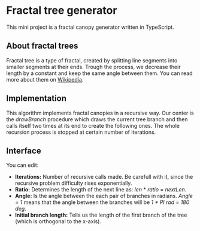 # Fractal tree generator
This mini project is a fractal canopy generator written in TypeScript.

## About fractal trees
Fractal tree is a type of fractal, created by splitting line segments into smaller segments at their ends. Trough the process, we decrease their length by a constant and keep the same angle between them. You can read more about them on [Wikipedia](https://en.wikipedia.org/wiki/Fractal_canopy).

## Implementation
This algorithm implements fractal canopies in a recursive way. Our center is the *drawBranch* procedure which draws the current tree branch and then calls itself two times at its end to create the following ones. The whole recursion process is stopped at certain number of iterations. 

## Interface
You can edit:
- **Iterations:** Number of recursive calls made. Be carefull with it, since the recursive problem difficulty rises exponentially.
- **Ratio:** Determines the length of the next line as: *len* * *ratio* = *nextLen*.
- **Angle:** Is the angle between the each pair of branches in radians. *Angle = 1* means that the angle between the branches will be *1 * PI rad* = *180 deg*.
- **Initial branch length:** Tells us the length of the first branch of the tree (which is orthogonal to the x-axis).

